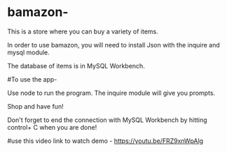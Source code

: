 # bamazon-
This is a store where you can buy a variety of items. 

In order to use bamazon, you will need to install Json with the inquire and mysql module. 

The database of items is in MySQL Workbench.

#To use the app-

Use node to run the program. The inquire module will give you prompts. 

Shop and have fun! 

Don't forget to end the connection with MySQL Workbench by hitting control+ C when you are done! 


#use this video link to watch demo - 
https://youtu.be/FRZ9xnWpAlg
